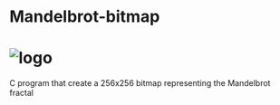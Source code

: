 # Mandelbrot-bitmap
# ![logo](https://raw.github.com/Kalhac/Mandelbrot-bitmap/master/image.bitmap)

C program that create a 256x256 bitmap representing the Mandelbrot fractal


